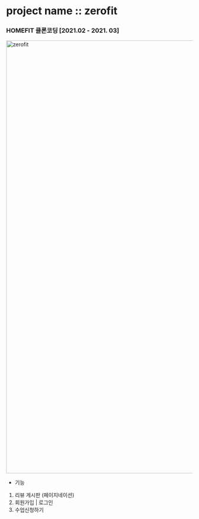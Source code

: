 # project name :: zerofit 
### HOMEFIT 클론코딩 [2021.02 - 2021. 03]

<img width="1169" alt="zerofit" src="https://user-images.githubusercontent.com/77275707/109389391-a1de2680-794f-11eb-81a6-c19d60f67a96.png">

* 기능 
1. 리뷰 게시판 (페이지네이션)
2. 회원가입 | 로그인
3. 수업신청하기 
